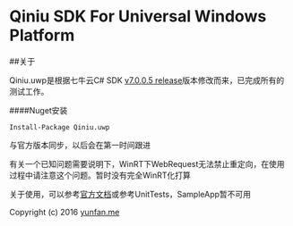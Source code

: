 # Qiniu SDK For Universal Windows Platform

##关于

Qiniu.uwp是根据七牛云C# SDK [v7.0.0.5 release](https://github.com/qiniu/csharp-sdk/releases/tag/7.0.0.5)版本修改而来，已完成所有的测试工作。


####Nuget安装

``
Install-Package Qiniu.uwp
``


与官方版本同步，以后会在第一时间跟进


有关一个已知问题需要说明下，WinRT下WebRequest无法禁止重定向，在使用过程中请注意这个问题。暂时没有完全WinRT化打算


关于使用，可以参考[官方文档](https://github.com/qiniu/csharp-sdk/blob/master/README.md)或参考UnitTests，SampleApp暂不可用


Copyright (c) 2016 [yunfan.me](https://yunfan.me/)

